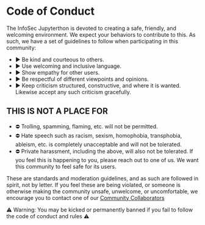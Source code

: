 # Code of Conduct

The InfoSec Jupyterthon is devoted to creating a safe, friendly, and welcoming environment. 
We expect your behaviors to contribute to this. As such, we have a set of guidelines to follow when participating in this community:

- ▶️ Be kind and courteous to others.
- ▶️ Use welcoming and inclusive language.
- ▶️ Show empathy for other users.
- ▶️ Be respectful of different viewpoints and opinions.
- ▶️ Keep criticism structured, constructive, and where it is wanted. Likewise accept any such criticism gracefully.


## THIS IS NOT A PLACE FOR

- ⛔ Trolling, spamming, flaming, etc. will not be permitted.
- ⛔ Hate speech such as racism, sexism, homophobia, transphobia, ableism, etc. is completely unacceptable and will not be tolerated.
- ⛔  Private harassment, including the above, will also not be tolerated. If you feel this is happening to you, please reach out to one of us. We want this community to feel safe for its users. 

These are standards and moderation guidelines, and as such are followed in spirit, not by letter. If you feel these are being violated, or someone is otherwise making the community unsafe, unwelcome, or uncomfortable, we encourage you to contact one of our [Community Collaborators](https://github.com/OTRF/infosec-jupyterthon#community-collaborators)

⚠️ Warning: You may be kicked or permanently banned if you fail to follow the code of conduct and rules ⚠️